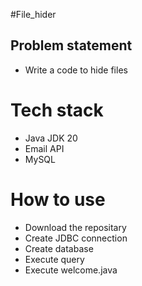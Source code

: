 #File_hider

## Problem statement
- Write a code to hide files

#  Tech stack
- Java JDK 20
- Email API
- MySQL

#  How to use
- Download the repositary
- Create JDBC connection
- Create database
- Execute query
- Execute welcome.java
